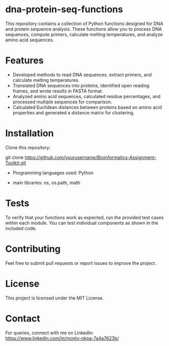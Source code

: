 # dna-protein-seq-functions

This repository contains a collection of Python functions designed for DNA and protein sequence analysis. These functions allow you to process DNA sequences, compute primers, calculate melting temperatures, and analyze amino acid sequences.

# Features
- Developed methods to read DNA sequences, extract primers, and calculate melting temperatures.
- Translated DNA sequences into proteins, identified open reading frames, and wrote results in FASTA format.
- Analyzed amino acid sequences, calculated residue percentages, and processed multiple sequences for comparison.
- Calculated Euclidean distances between proteins based on amino acid properties and generated a distance matrix for clustering.

# Installation

Clone this repository:

git clone https://github.com/yourusername/Bioinformatics-Assignment-Toolkit.git

- Programming languages used: Python
  
- main libraries: os, os.path, math

# Tests

To verify that your functions work as expected, run the provided test cases within each module. You can test individual components as shown in the included code.

# Contributing

Feel free to submit pull requests or report issues to improve the project.

# License

This project is licensed under the MIT License.

# Contact

For queries, connect with me on LinkedIn: https://www.linkedin.com/in/monty-nkpa-7a4a7623b/
